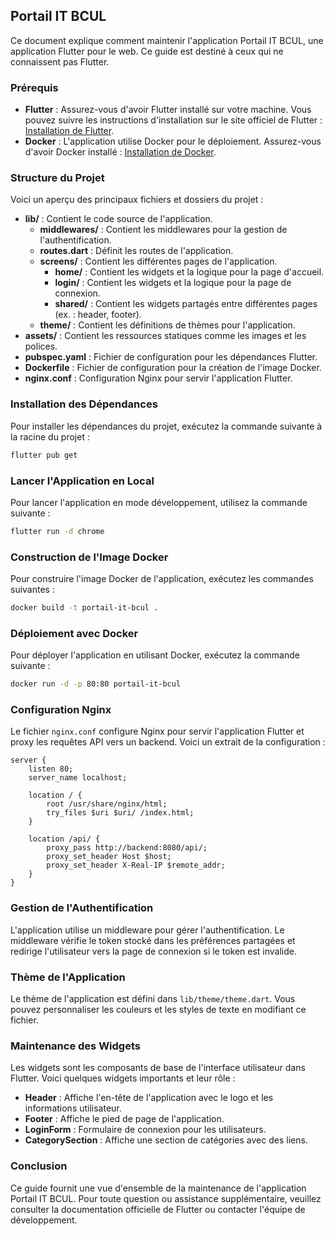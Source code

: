 ## Portail IT BCUL

Ce document explique comment maintenir l'application Portail IT BCUL, une application Flutter pour le web. Ce guide est destiné à ceux qui ne connaissent pas Flutter.

### Prérequis

- **Flutter** : Assurez-vous d'avoir Flutter installé sur votre machine. Vous pouvez suivre les instructions d'installation sur le site officiel de Flutter : [Installation de Flutter](https://flutter.dev/docs/get-started/install).
- **Docker** : L'application utilise Docker pour le déploiement. Assurez-vous d'avoir Docker installé : [Installation de Docker](https://docs.docker.com/get-docker/).

### Structure du Projet

Voici un aperçu des principaux fichiers et dossiers du projet :

- **lib/** : Contient le code source de l'application.
  - **middlewares/** : Contient les middlewares pour la gestion de l'authentification.
  - **routes.dart** : Définit les routes de l'application.
  - **screens/** : Contient les différentes pages de l'application.
    - **home/** : Contient les widgets et la logique pour la page d'accueil.
    - **login/** : Contient les widgets et la logique pour la page de connexion.
    - **shared/** : Contient les widgets partagés entre différentes pages (ex. : header, footer).
  - **theme/** : Contient les définitions de thèmes pour l'application.
- **assets/** : Contient les ressources statiques comme les images et les polices.
- **pubspec.yaml** : Fichier de configuration pour les dépendances Flutter.
- **Dockerfile** : Fichier de configuration pour la création de l'image Docker.
- **nginx.conf** : Configuration Nginx pour servir l'application Flutter.

### Installation des Dépendances

Pour installer les dépendances du projet, exécutez la commande suivante à la racine du projet :

```sh
flutter pub get
```

### Lancer l'Application en Local

Pour lancer l'application en mode développement, utilisez la commande suivante :

```sh
flutter run -d chrome
```

### Construction de l'Image Docker

Pour construire l'image Docker de l'application, exécutez les commandes suivantes :

```sh
docker build -t portail-it-bcul .
```

### Déploiement avec Docker

Pour déployer l'application en utilisant Docker, exécutez la commande suivante :

```sh
docker run -d -p 80:80 portail-it-bcul
```

### Configuration Nginx

Le fichier `nginx.conf` configure Nginx pour servir l'application Flutter et proxy les requêtes API vers un backend. Voici un extrait de la configuration :

```nginx
server {
    listen 80;
    server_name localhost;

    location / {
        root /usr/share/nginx/html;
        try_files $uri $uri/ /index.html;
    }

    location /api/ {
        proxy_pass http://backend:8080/api/;
        proxy_set_header Host $host;
        proxy_set_header X-Real-IP $remote_addr;
    }
}
```

### Gestion de l'Authentification

L'application utilise un middleware pour gérer l'authentification. Le middleware vérifie le token stocké dans les préférences partagées et redirige l'utilisateur vers la page de connexion si le token est invalide.

### Thème de l'Application

Le thème de l'application est défini dans `lib/theme/theme.dart`. Vous pouvez personnaliser les couleurs et les styles de texte en modifiant ce fichier.

### Maintenance des Widgets

Les widgets sont les composants de base de l'interface utilisateur dans Flutter. Voici quelques widgets importants et leur rôle :

- **Header** : Affiche l'en-tête de l'application avec le logo et les informations utilisateur.
- **Footer** : Affiche le pied de page de l'application.
- **LoginForm** : Formulaire de connexion pour les utilisateurs.
- **CategorySection** : Affiche une section de catégories avec des liens.

### Conclusion

Ce guide fournit une vue d'ensemble de la maintenance de l'application Portail IT BCUL. Pour toute question ou assistance supplémentaire, veuillez consulter la documentation officielle de Flutter ou contacter l'équipe de développement.
